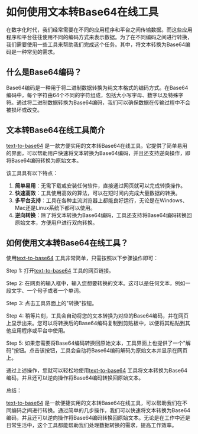 如何使用文本转Base64在线工具
=================

在数字化时代，我们经常需要在不同的应用程序和平台之间传输数据。而这些应用程序和平台往往使用不同的编码方式来表示数据。为了在不同编码之间进行转换，我们需要使用一些工具来帮助我们完成这个任务。其中，将文本转换为Base64编码是一种常见的需求。

什么是Base64编码？
------------

Base64编码是一种用于将二进制数据转换为纯文本格式的编码方式。在Base64编码中，每个字符由64个不同的字符组成，包括大小写字母、数字以及特殊字符。通过将二进制数据转换为Base64编码，我们可以确保数据在传输过程中不会被损坏或改变。

文本转Base64在线工具简介
---------------

[text-to-base64](https://base64decodeonline.com/zh-cn/base64-encoders/text-to-base64) 是一款方便实用的文本转Base64在线工具。它提供了简单易用的界面，可以帮助用户快速将文本转换为Base64编码，并且还支持逆向操作，即将Base64编码转换为原始文本。

该工具具有以下特点：

1. **简单易用**：无需下载或安装任何软件，直接通过网页就可以完成转换操作。
2. **快速高效**：工具使用高效的算法，可以在短时间内完成大量数据的转换。
3. **多平台支持**：工具在各种主流浏览器上都能良好运行，无论是在Windows、Mac还是Linux系统下都可以使用。
4. **逆向转换**：除了将文本转换为Base64编码，工具还支持将Base64编码转换回原始文本，方便用户进行双向转换。

如何使用文本转Base64在线工具？
------------------

使用[text-to-base64](https://base64decodeonline.com/zh-cn/base64-encoders/text-to-base64) 工具非常简单，只需按照以下步骤操作即可：

Step 1: 打开[text-to-base64](https://base64decodeonline.com/zh-cn/base64-encoders/text-to-base64) 工具的网页链接。

Step 2: 在网页的输入框中，输入您想要转换的文本。这可以是任何文本，例如一段文字、一个句子或者一个单词。

Step 3: 点击工具界面上的"转换"按钮。

Step 4: 稍等片刻，工具会自动将您的文本转换为对应的Base64编码，并在网页上显示出来。您可以将转换后的Base64编码复制到剪贴板中，以便将其粘贴到其他应用程序或平台中使用。

Step 5: 如果您需要将Base64编码转换回原始文本，工具界面上也提供了一个"解码"按钮。点击该按钮，工具会自动将Base64编码解码为原始文本并显示在网页上。

通过上述操作，您就可以轻松地使用[text-to-base64](https://base64decodeonline.com/zh-cn/base64-encoders/text-to-base64) 工具将文本转换为Base64编码，并且还可以逆向操作将Base64编码转换回原始文本。

总结：

[text-to-base64](https://base64decodeonline.com/zh-cn/base64-encoders/text-to-base64) 是一款便捷实用的文本转Base64在线工具，可以帮助我们在不同编码之间进行转换。通过简单的几步操作，我们可以快速将文本转换为Base64编码，并且还可以逆向操作将Base64编码转换回原始文本。无论是在工作中还是日常生活中，这个工具都能帮助我们处理数据转换的需求，提高工作效率。